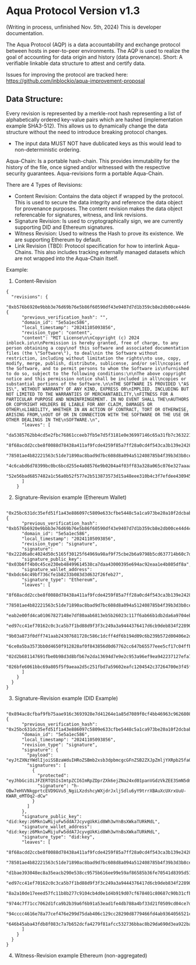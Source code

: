 # Aqua Protocol Version v1.3
(Writing in process, unfinished Nov. 5th, 2024)
This is developer documentation.

The Aqua Protocol (AQP) is a data accountability and exchange protocol between hosts in peer-to-peer environments. The AQP is used to realize the goal of accounting for data origin and history (data provenance). Short: A verifiable linkable data structure to attest and certify data.

Issues for improving the protocol are tracked here: https://github.com/inblockio/aqua-improvement-proposal

## Data Structure:

Every revision is represented by a merkle-root hash representing a list of alphabetically ordered key-value pairs which are hashed (implementation example SHA3-512). This allows us to dynamically change the data structure without the need to introduce breaking protocol changes.

  * The input data MUST NOT have dublicated keys as this would lead to non-deterministic ordering.

Aqua-Chain: Is a portable hash-chain. This provides immutability for the history of the file, once signed and/or witnessed with the respective security guarantees.
Aqua-revisions form a portable Aqua-Chain.

There are 4 Types of Revisions:
  * Content Revision: Contains the data object if wrapped by the protocol. This is used to secure the data integrity and reference the data object for provenance purposes. The content revision makes the data object referencable for signatures, witness, and link revisions.
  * Signature Revision: Is used to cryptographically sign, we are currently supporting DID and Ethereum signatures.
  * Witness Revision: Used to witness the Hash to prove its existence. We are supporting Ethereum by default.
  * Link Revision (TBD): Protocol specification for how to interlink Aqua-Chains. This also includes tracking externally managed datasets which are not wrapped into the Aqua-Chain itself.

Example:

1. Content-Revision
```
{
  "revisions": {
    "0xb576b6920e9bbb3e76d69b76e5b86f60590df43e9407d7d1b359cb8e2db00ce44d4c0741cbd1ca0f1a3605d3b2b56b58c412b2040743e12a1488de519e365587": {
      "previous_verification_hash": "",
      "domain_id": "5e5a1ec586",
      "local_timestamp": "20241105093856",
      "revision_type": "content",
      "content": "MIT License\n\nCopyright (c) 2024 inblock.io\n\nPermission is hereby granted, free of charge, to any person obtaining a copy\nof this software and associated documentation files (the \"Software\"), to deal\nin the Software without restriction, including without limitation the rights\nto use, copy, modify, merge, publish, distribute, sublicense, and/or sell\ncopies of the Software, and to permit persons to whom the Software is\nfurnished to do so, subject to the following conditions:\n\nThe above copyright notice and this permission notice shall be included in all\ncopies or substantial portions of the Software.\n\nTHE SOFTWARE IS PROVIDED \"AS IS\", WITHOUT WARRANTY OF ANY KIND, EXPRESS OR\nIMPLIED, INCLUDING BUT NOT LIMITED TO THE WARRANTIES OF MERCHANTABILITY,\nFITNESS FOR A PARTICULAR PURPOSE AND NONINFRINGEMENT. IN NO EVENT SHALL THE\nAUTHORS OR COPYRIGHT HOLDERS BE LIABLE FOR ANY CLAIM, DAMAGES OR OTHER\nLIABILITY, WHETHER IN AN ACTION OF CONTRACT, TORT OR OTHERWISE, ARISING FROM,\nOUT OF OR IN CONNECTION WITH THE SOFTWARE OR THE USE OR OTHER DEALINGS IN THE\nSOFTWARE.\n",
      "leaves": [
        "da5385762bb4cd5e2fbc76861cceeb7fb5e7d5f3181e0e36997146c65a31fb7c363221759f77c2ed468f8874da81ec2467fa363243c71b90f94e2734db0134c1",
        "8f68acdd2ccbe8f0088d78438a411af9fcde4259f85a7ff28a0cd4f543ca3b139e24282d39170fe446526f015d5e227eafaead6e73a91f7e3df73b5e3e6a02fb",
        "78501ae4b82221563c51de71890ac8bad9d7bc608d8a094a512408785b4f39b3d3b8cea2a292326735ee19918a8c4919711d59661f4923117db8d2eaa2516e80",
        "4c6cabd6d78399bc0bc6bcd255e4a08576e9b0204a4f03ff83a328a065c076e327aaaa503bbc840636ccbf62d7b577b3db010b6775b4576be3fc30a068df70f1",
        "52e56bad6857482a1c56a0b52f577e2b513873573d15a48eee310b4c3f7efdee430945935ace2acbbe0fe3cf5ff914a9b6d0c9622453365203a7f55eefdf9771"
      ]
    }
```
2. Signature-Revision example (Ethereum Wallet)
```
    "0x25bc631dc35efd51f1a43e886097c5809e633cfbe5448c5a1ca973be20a10f2dcbab0939e66b752aa84191f6705591615e1a3cacb4d28eef824267fd9dc19064": {
      "previous_verification_hash": "0xb576b6920e9bbb3e76d69b76e5b86f60590df43e9407d7d1b359cb8e2db00ce44d4c0741cbd1ca0f1a3605d3b2b56b58c412b2040743e12a1488de519e365587",
      "domain_id": "5e5a1ec586",
      "local_timestamp": "20241105093856",
      "revision_type": "signature",
      "signature": "0x222d6a0c4024d50c5165f30125f64969a98af9f75cbe2b6a9798b5cd637714b60c7d7caf236afe773ce3879ede9a3dc95895dce60f6227a282a30cc116a56d681c",
      "signature_public_key": "0x03b6ff4b0c45ce230eb48499614538ca7daa43000395e694ac92eaa1e4b805df8a",
      "signature_wallet_address": "0xbdc64c49bf736cfe1b8233b083d3d632f26feb27",
      "signature_type": "Ethereum",
      "leaves": [
        "8f68acdd2ccbe8f0088d78438a411af9fcde4259f85a7ff28a0cd4f543ca3b139e24282d39170fe446526f015d5e227eafaead6e73a91f7e3df73b5e3e6a02fb",
        "78501ae4b82221563c51de71890ac8bad9d7bc608d8a094a512408785b4f39b3d3b8cea2a292326735ee19918a8c4919711d59661f4923117db8d2eaa2516e80",
        "eab2e00fd4ca01067827148e7df80aab6813eb5b26023c117f6ab66b1db2da6a9704eb80f87e28aa5ab4ab025285764f1f3f81f0ee2e51602163bbfa25ff48ac",
        "ed97cc41ef70162c0c3ca5b7f1bd88d9f3f3c249a3a9444376417d6cb9deb834f22890e25abb4fac8577e3d65e0e949f7224c11d5f549ad127c09d3b8dfa2df2",
        "9b03a873f0dff741aab24307681728c586c1dcff4df6b194d09c6b239b572d00406e2d7390a541f70e083ca99414b3879f8c92ab231e6bdebe0612a24fabce3f",
        "6ce0a5ba3573bb0d4650f912828af0f843856d0d67762cc647b65577eee5cf17c04ffb42472d71d53e5f228a6f581e6932cd671c0a505cf9e1f847b6eb01527d",
        "02d2b681147691fbe0b98d3d8bfb67e2da13694d7e9e2c953a96ef9ea942237127efa787b8ca9f8c0253574586171683bfacec5613b9950bd440c49cf5faedf6",
        "026bfe6061bbc69a805f5f9aeaa2d5c251fbd7a59602eafc1204542c37264700e3f45f79f972748f8424dfc5b0298273990638a4f11b143d11fd0483da7ad7c1"
      ]
    }
  }
}
```

3. Signature-Revision example (DID Example)
```
 "0x894ac8cfbaf9fb75aae916c3693928e7d41264e1a85d7089f0cf4bb46963c9626808d26c54709d8458c0d0a07b7c4c619bbb714884854a19195719cb36aafdb3": {
      "previous_verification_hash": "0x25bc631dc35efd51f1a43e886097c5809e633cfbe5448c5a1ca973be20a10f2dcbab0939e66b752aa84191f6705591615e1a3cacb4d28eef824267fd9dc19064",
      "domain_id": "5e5a1ec586",
      "local_timestamp": "20241105093856",
      "revision_type": "signature",
      "signature": {
        "payload": "eyJtZXNzYWdlIjoiSSBzaWduIHRoZSBmb2xsb3dpbmcgcGFnZSB2ZXJpZmljYXRpb25faGFzaDogWzB4MHgyNWJjNjMxZGMzNWVmZDUxZjFhNDNlODg2MDk3YzU4MDllNjMzY2ZiZTU0NDhjNWExY2E5NzNiZTIwYTEwZjJkY2JhYjA5MzllNjZiNzUyYWE4NDE5MWY2NzA1NTkxNjE1ZTFhM2NhY2I0ZDI4ZWVmODI0MjY3ZmQ5ZGMxOTA2NF0ifQ",
        "signatures": [
          {
            "protected": "eyJhbGciOiJFZERTQSIsImtpZCI6ImRpZDprZXk6ejZNa24xd01panVGdzVkZEE3SmN5dmdVa0tpZDhXaDN3WW5Cc1hXa2FUVVJrTWRMI3o2TWtuMXdNaWp1Rnc1ZGRBN0pjeXZnVWtLaWQ4V2gzd1luQnNYV2thVFVSa01kTCJ9",
            "signature": "h-OBw7eHVVNkgprtcEVD9GVu5_NgiLXzdshcyWXjdrJxljSdlu6yY9trrXBAuXcUXrxUuU-KWAR_eMTOq2-dCw"
          }
        ]
      },
      "signature_public_key": "did:key:z6Mkn1wMijuFw5ddA7JcyvgUkKid8Wh3wYnBsXWkaTURkMdL",
      "signature_wallet_address": "did:key:z6Mkn1wMijuFw5ddA7JcyvgUkKid8Wh3wYnBsXWkaTURkMdL",
      "signature_type": "did:key",
      "leaves": [
        "8f68acdd2ccbe8f0088d78438a411af9fcde4259f85a7ff28a0cd4f543ca3b139e24282d39170fe446526f015d5e227eafaead6e73a91f7e3df73b5e3e6a02fb",
        "78501ae4b82221563c51de71890ac8bad9d7bc608d8a094a512408785b4f39b3d3b8cea2a292326735ee19918a8c4919711d59661f4923117db8d2eaa2516e80",
        "d1bae393048ec8a35eacb290e538cc9575b616ee99e59af86585b36fe70541d8395d511a18f7cf31020f85a36b092784da29c4afb7ff641a541e342514b0a1c2",
        "ed97cc41ef70162c0c3ca5b7f1bd88d9f3f3c249a3a9444376417d6cb9deb834f22890e25abb4fac8577e3d65e0e949f7224c11d5f549ad127c09d3b8dfa2df2",
        "8a2a10de17eeed57fc11b8b277c9104cb4d0e1d4b919d07cf678401c80687c90b31cfbd6c35cb5590b7b02fdb7da0def97f0efdb8553f7fabcf6172a0c5fab5f",
        "9744c7f71cc7062d1fca9b2b39a6f6b91a53ead1fe4db788a4bf33d21f0509cd04ce7d9e04aa01f6dfe952524649895c807fe21984e5d7826f5d12228b9219b3",
        "94cccc4616e78a77cef476e299d75dab406c129cc28290d8779466fd4ab9364056521ca5356dcee82198dddb080ede7ec9dc210bc61c4deea9a5b439aaaf8cfc",
        "646b45aba43fdb8f083c7a7b652dcfa4279f81afcc532736bbac8b29da690d3ea922bad14565d80974a0fb05123ffdb952a2708bedd1ad58f7c6bcb72ec90006"
      ]
    }
  }
}
```

4. Witness-Revision example Ethereum (non-aggregated)


